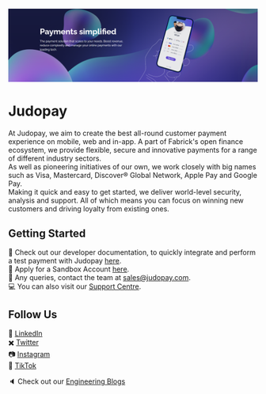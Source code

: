 ![banner](https://raw.githubusercontent.com/judopay/.github/master/judopay_banner.png)

# Judopay

At Judopay, we aim to create the best all-round customer payment experience on mobile, web and in-app. A part of Fabrick's open finance ecosystem, we provide flexible, secure and innovative payments for a range of different industry sectors.  
As well as pioneering initiatives of our own, we work closely with big names such as Visa, Mastercard, Discover® Global Network, Apple Pay and Google Pay.  
Making it quick and easy to get started, we deliver world-level security, analysis and support. All of which means you can focus on winning new customers and driving loyalty from existing ones.  

## Getting Started
:page_with_curl: Check out our developer documentation, to quickly integrate and perform a test payment with Judopay [here](https://docs.judopay.com/Content/Home.htm?tocpath=_____1).    
:link: Apply for a Sandbox Account [here](https://www.judopay.com/apply-sandbox-account).  
:email: Any queries, contact the team at [sales@judopay.com](sales@judopay.com).  
:computer: You can also visit our [Support Centre](https://help.judopay.com/hc/en-gb).  

## Follow Us
 :office: [LinkedIn](https://www.linkedin.com/company/judopay/)  
 :heavy_multiplication_x: [Twitter](https://twitter.com/Judopay?ref_src=twsrc%5Egoogle%7Ctwcamp%5Eserp%7Ctwgr%5Eauthor)  
 :camera: [Instagram](https://instagram.com/judopayments?igshid=OGQ5ZDc2ODk2ZA==)  
 :iphone: [TikTok](https://www.tiktok.com/@judopay?_t=8i15pgIlsAr&_r=1)  

:speaker: Check out our [Engineering Blogs](https://www.judopay.com/blog)
